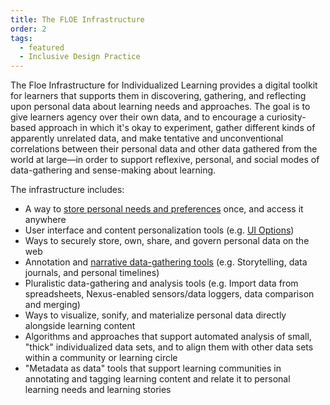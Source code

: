 ```yaml
---
title: The FLOE Infrastructure
order: 2
tags:
  - featured
  - Inclusive Design Practice
---
```


The Floe Infrastructure for Individualized Learning provides a digital toolkit for learners that supports them in discovering, gathering, and reflecting upon personal data about learning needs and approaches. The goal is to give
learners agency over their own data, and to encourage a curiosity-based approach in which it's okay to experiment,
gather different kinds of apparently unrelated data, and make tentative and unconventional correlations between their
personal data and other data gathered from the world at large—in order to support reflexive, personal, and social modes
of data-gathering and sense-making about learning.

The infrastructure includes:

* A way to [store personal needs and preferences](https://wiki.fluidproject.org/display/IUIGFVP/Preferences+Server) once,
and access it anywhere
* User interface and content personalization tools (e.g. [UI Options](https://wiki.fluidproject.org/pages/viewpage.action?pageId=29959408))
* Ways to securely store, own, share, and govern personal data on the web
* Annotation and [narrative data-gathering tools](https://stories.floeproject.org/) (e.g. Storytelling, data journals,
and personal timelines)
* Pluralistic data-gathering and analysis tools (e.g. Import data from spreadsheets, Nexus-enabled sensors/data loggers,
data comparison and merging)
* Ways to visualize, sonify, and materialize personal data directly alongside learning content
* Algorithms and approaches that support automated analysis of small, "thick" individualized data sets, and to align
them with other data sets within a community or learning circle
* "Metadata as data" tools that support learning communities in annotating and tagging learning content and relate it to
personal learning needs and learning stories
